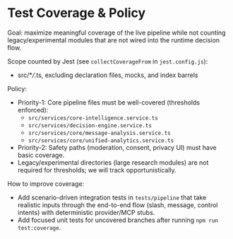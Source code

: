 # Test Coverage & Policy

Goal: maximize meaningful coverage of the live pipeline while not counting legacy/experimental modules that are not wired into the runtime decision flow.

Scope counted by Jest (see `collectCoverageFrom` in `jest.config.js`):

- src/\*_/_.ts, excluding declaration files, mocks, and index barrels

Policy:

- Priority-1: Core pipeline files must be well-covered (thresholds enforced):
  - `src/services/core-intelligence.service.ts`
  - `src/services/decision-engine.service.ts`
  - `src/services/core/message-analysis.service.ts`
  - `src/services/core/unified-analytics.service.ts`
- Priority-2: Safety paths (moderation, consent, privacy UI) must have basic coverage.
- Legacy/experimental directories (large research modules) are not required for thresholds; we will track opportunistically.

How to improve coverage:

- Add scenario-driven integration tests in `tests/pipeline` that take realistic inputs through the end-to-end flow (slash, message, control intents) with deterministic provider/MCP stubs.
- Add focused unit tests for uncovered branches after running `npm run test:coverage`.
